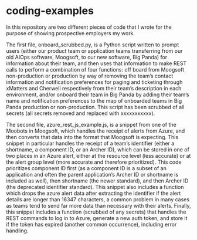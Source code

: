 # coding-examples
In this repository are two different pieces of code that I wrote for the purpose of showing prospective employers my work.

The first file, onboard_scrubbed.py, is a Python script written to prompt users (either our product team or application teams transferring from our old AIOps software, Moogsoft, to our new software, Big Panda) for information about their team, and then uses that information to make REST calls to perform a combination of four functions: off board from Moogsoft non-production or production by way of removing the team’s contact information and notification preferences for paging and ticketing through xMatters and Cherwell respectively from their team’s description in each environment, and/or onboard their team in Big Panda by adding their team’s name and notification preferences to the map of onboarded teams in Big Panda production or non-production. This script has been scrubbed of all secrets (all secrets removed and replaced with xxxxxxxxxxx).

The second file, azure_rest_js_example.js, is a snippet from one of the Moobots in Moogsoft, which handles the receipt of alerts from Azure, and then converts that data into the format that Moogsoft is expecting. This snippet in particular handles the receipt of a team’s identifier (either a shortname, a component ID, or an Archer ID), which can be stored in one of two places in an Azure alert, either at the resource level (less accurate) or at the alert group level (more accurate and therefore prioritized). This code prioritizes component ID first (as a component ID is a subset of an application and often the parent application’s Archer ID or shortname is included as well), then shortname (the newer standard), and then Archer ID (the deprecated identifier standard). This snippet also includes a function which drops the azure alert data after extracting the identifier if the alert details are longer than 16347 characters, a common problem in many cases as teams tend to send far more data than necessary with their alerts. Finally, this snippet includes a function (scrubbed of any secrets) that handles the REST commands to log in to Azure, generate a new auth token, and store it if the token has expired (another common occurrence), including error handling.
